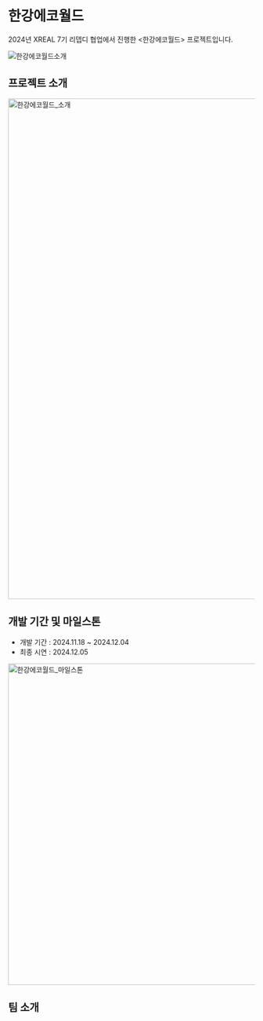 # 한강에코월드
2024년 XREAL 7기 리뎁디 협업에서 진행한 <한강에코월드> 프로젝트입니다.


![한강에코월드소개](https://github.com/user-attachments/assets/499f05c3-359d-47c9-aadf-34c817d156a7)

## 프로젝트 소개
<img width="1776" height="1020" alt="한강에코월드_소개" src="https://github.com/user-attachments/assets/db0d2a54-d5dd-4140-b62d-05e5bb3df79d" />


## 개발 기간 및 마일스톤
- 개발 기간 : 2024.11.18 ~ 2024.12.04
- 최종 시연 : 2024.12.05
<img width="1166" height="655" alt="한강에코월드_마일스톤" src="https://github.com/user-attachments/assets/d4c6982b-4dbb-4ac7-851d-0ca071ba3203" />


## 팀 소개
